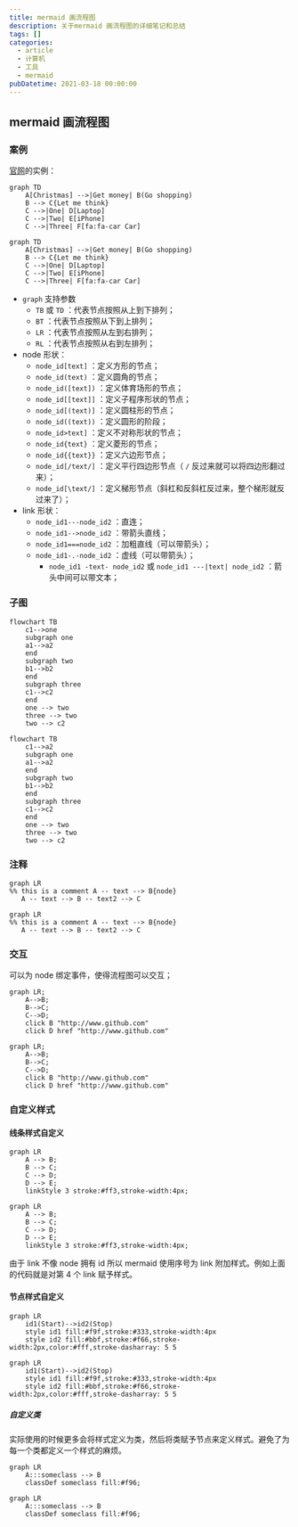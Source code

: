 ```yaml
---
title: mermaid 画流程图
description: 关于mermaid 画流程图的详细笔记和总结
tags: []
categories:
  - article
  - 计算机
  - 工具
  - mermaid
pubDatetime: 2021-03-18 00:00:00
---
```


## mermaid 画流程图

### 案例

[官网](https://mermaid-js.github.io/mermaid/#/flowchart?id=a-node-in-a-cylindrical-shape)的实例：

```mermaid
graph TD
    A[Christmas] -->|Get money| B(Go shopping)
    B --> C{Let me think}
    C -->|One| D[Laptop]
    C -->|Two| E[iPhone]
    C -->|Three| F[fa:fa-car Car]
```

```plaintext
graph TD
    A[Christmas] -->|Get money| B(Go shopping)
    B --> C{Let me think}
    C -->|One| D[Laptop]
    C -->|Two| E[iPhone]
    C -->|Three| F[fa:fa-car Car]
```

- `graph` 支持参数
  - `TB` 或 `TD` ：代表节点按照从上到下排列；
  - `BT` ：代表节点按照从下到上排列；
  - `LR` ：代表节点按照从左到右排列；
  - `RL` ：代表节点按照从右到左排列；
- node 形状：
  - `node_id[text]` ：定义方形的节点；
  - `node_id(text)` ：定义圆角的节点；
  - `node_id([text])` ：定义体育场形的节点；
  - `node_id[[text]]` ：定义子程序形状的节点；
  - `node_id[(text)]` ：定义圆柱形的节点；
  - `node_id((text))` ：定义圆形的阶段；
  - `node_id>text]` ：定义不对称形状的节点；
  - `node_id{text}` ：定义菱形的节点；
  - `node_id{{text}}` ：定义六边形节点；
  - `node_id[/text/]` ：定义平行四边形节点（ `/` 反过来就可以将四边形翻过来）；
  - `node_id[\text/]` ：定义梯形节点（斜杠和反斜杠反过来，整个梯形就反过来了）；
- link 形状：
  - `node_id1---node_id2` ：直连；
  - `node_id1-->node_id2` ：带箭头直线；
  - `node_id1===node_id2` ：加粗直线（可以带箭头）；
  - `node_id1-.-node_id2` ：虚线（可以带箭头）；
    - `node_id1 -text- node_id2` 或 `node_id1 ---|text| node_id2` ：箭头中间可以带文本；

### 子图

```mermaid
flowchart TB
    c1-->one
    subgraph one
    a1-->a2
    end
    subgraph two
    b1-->b2
    end
    subgraph three
    c1-->c2
    end
    one --> two
    three --> two
    two --> c2
```

```plaintext
flowchart TB
    c1-->a2
    subgraph one
    a1-->a2
    end
    subgraph two
    b1-->b2
    end
    subgraph three
    c1-->c2
    end
    one --> two
    three --> two
    two --> c2
```

### 注释

```mermaid
graph LR
%% this is a comment A -- text --> B{node}
   A -- text --> B -- text2 --> C
```

```plaintext
graph LR
%% this is a comment A -- text --> B{node}
   A -- text --> B -- text2 --> C
```

### 交互

可以为 node 绑定事件，使得流程图可以交互；

```mermaid
graph LR;
    A-->B;
    B-->C;
    C-->D;
    click B "http://www.github.com"
    click D href "http://www.github.com"
```

```plaintext
graph LR;
    A-->B;
    B-->C;
    C-->D;
    click B "http://www.github.com"
    click D href "http://www.github.com"
```

### 自定义样式

#### 线条样式自定义

```mermaid
graph LR
    A --> B;
    B --> C;
    C --> D;
    D --> E;
    linkStyle 3 stroke:#ff3,stroke-width:4px;
```

```plaintext
graph LR
    A --> B;
    B --> C;
    C --> D;
    D --> E;
    linkStyle 3 stroke:#ff3,stroke-width:4px;
```

由于 link 不像 node 拥有 id 所以 mermaid 使用序号为 link 附加样式。例如上面的代码就是对第 4 个 link 赋予样式。

#### 节点样式自定义

```mermaid
graph LR
    id1(Start)-->id2(Stop)
    style id1 fill:#f9f,stroke:#333,stroke-width:4px
    style id2 fill:#bbf,stroke:#f66,stroke-width:2px,color:#fff,stroke-dasharray: 5 5
```

```plaintext
graph LR
    id1(Start)-->id2(Stop)
    style id1 fill:#f9f,stroke:#333,stroke-width:4px
    style id2 fill:#bbf,stroke:#f66,stroke-width:2px,color:#fff,stroke-dasharray: 5 5
```

##### 自定义类

实际使用的时候更多会将样式定义为类，然后将类赋予节点来定义样式。避免了为每一个类都定义一个样式的麻烦。

```mermaid
graph LR
    A:::someclass --> B
    classDef someclass fill:#f96;
```

```plaintext
graph LR
    A:::someclass --> B
    classDef someclass fill:#f96;
```
